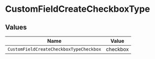# CustomFieldCreateCheckboxType


## Values

| Name                                    | Value                                   |
| --------------------------------------- | --------------------------------------- |
| `CustomFieldCreateCheckboxTypeCheckbox` | checkbox                                |